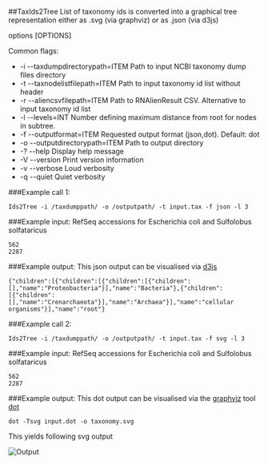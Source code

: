 ##TaxIds2Tree
List of taxonomy ids is converted into a graphical tree
representation either as .svg (via graphviz) or as .json (via d3js)

options [OPTIONS]

Common flags:
* -i --taxdumpdirectorypath=ITEM  Path to input NCBI taxonomy dump files directory
* -t --taxnodelistfilepath=ITEM   Path to input taxonomy id list without header
* -r --aliencsvfilepath=ITEM      Path to RNAlienResult CSV. Alternative to input taxonomy id list
* -l --levels=INT                 Number defining maximum distance from root for nodes in subtree.
* -f --outputformat=ITEM          Requested output format (json,dot). Default: dot
* -o --outputdirectorypath=ITEM   Path to output directory
* -? --help                       Display help message
* -V --version                    Print version information
* -v --verbose                    Loud verbosity
* -q --quiet                      Quiet verbosity

###Example call 1:

    Ids2Tree -i /taxdumppath/ -o /outputpath/ -t input.tax -f json -l 3

###Example input:
RefSeq accessions for Escherichia coli and Sulfolobus solfataricus

    562
    2287

###Example output:
This json output can be visualised via [d3js](http://d3js.org/)

    {"children":[{"children":[{"children":[{"children":[],"name":"Proteobacteria"}],"name":"Bacteria"},{"children":[{"children":[],"name":"Crenarchaeota"}],"name":"Archaea"}],"name":"cellular organisms"}],"name":"root"}

###Example call 2:

    Ids2Tree -i /taxdumppath/ -o /outputpath/ -t input.tax -f svg -l 3

###Example input:
RefSeq accessions for Escherichia coli and Sulfolobus solfataricus

    562
    2287

###Example output:
This dot output can be visualised via the [graphviz](http://www.graphviz.org/) tool [dot](http://www.graphviz.org/pdf/dotguide.pdf)

    dot -Tsvg input.dot -o taxonomy.svg

This yields following svg output

![Output](http://www.tbi.univie.ac.at/~egg/TaxonomyTools/taxonomy.svg)
